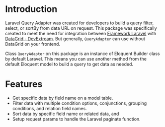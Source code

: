 # Introduction

Laravel Query Adapter was created for developers to build a query filter, select, or sortBy from data URL on request. This package was specifically created to meet the need for integration between [Framework Laravel](https://laravel.com)  with [DataGrid - DevExtream](https://js.devexpress.com/Overview/DataGrid/). But generally, `QueryAdapter` can use without DataGrid on your frontend. 

Class `QueryAdapter` on this package is an instance of Eloquent Builder class by default Laravel. This means you can use another method from the default Eloquent model to build a query to get data as needed.
  
# Features
* Get specific data by field name on a model table.
* Filter data with multiple condition options, conjunctions, grouping conditions, and relation field names.
* Sort data by specific field name or related data, and
* Setup request params to handle the Laravel paginate function.


